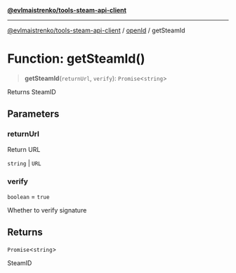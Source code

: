 [**@evlmaistrenko/tools-steam-api-client**](../../../README.md)

---

[@evlmaistrenko/tools-steam-api-client](../../../README.md) / [openId](../README.md) / getSteamId

# Function: getSteamId()

> **getSteamId**(`returnUrl`, `verify`): `Promise`\<`string`\>

Returns SteamID

## Parameters

### returnUrl

Return URL

`string` | `URL`

### verify

`boolean` = `true`

Whether to verify signature

## Returns

`Promise`\<`string`\>

SteamID
